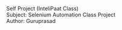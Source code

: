 Self Project (InteliPaat Class)
<br>
Subject: Selenium Automation Class Project
<br>
Author: Guruprasad
